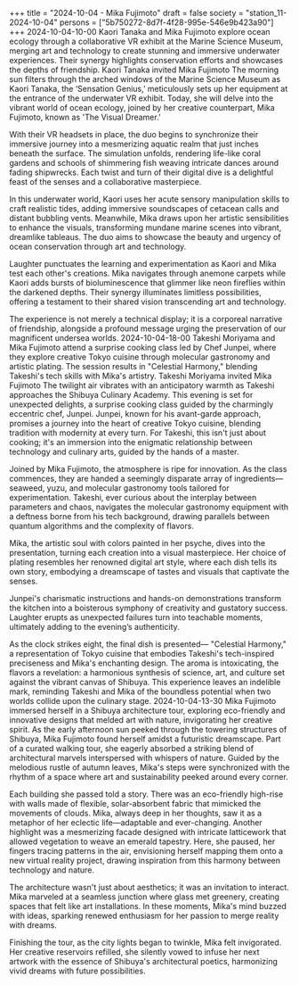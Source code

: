 +++
title = "2024-10-04 - Mika Fujimoto"
draft = false
society = "station_11-2024-10-04"
persons = ["5b750272-8d7f-4f28-995e-546e9b423a90"]
+++
2024-10-04-10-00
Kaori Tanaka and Mika Fujimoto explore ocean ecology through a collaborative VR exhibit at the Marine Science Museum, merging art and technology to create stunning and immersive underwater experiences. Their synergy highlights conservation efforts and showcases the depths of friendship.
Kaori Tanaka invited Mika Fujimoto
The morning sun filters through the arched windows of the Marine Science Museum as Kaori Tanaka, the ‘Sensation Genius,’ meticulously sets up her equipment at the entrance of the underwater VR exhibit. Today, she will delve into the vibrant world of ocean ecology, joined by her creative counterpart, Mika Fujimoto, known as 'The Visual Dreamer.’

With their VR headsets in place, the duo begins to synchronize their immersive journey into a mesmerizing aquatic realm that just inches beneath the surface. The simulation unfolds, rendering life-like coral gardens and schools of shimmering fish weaving intricate dances around fading shipwrecks. Each twist and turn of their digital dive is a delightful feast of the senses and a collaborative masterpiece.

In this underwater world, Kaori uses her acute sensory manipulation skills to craft realistic tides, adding immersive soundscapes of cetacean calls and distant bubbling vents. Meanwhile, Mika draws upon her artistic sensibilities to enhance the visuals, transforming mundane marine scenes into vibrant, dreamlike tableaus. The duo aims to showcase the beauty and urgency of ocean conservation through art and technology.

Laughter punctuates the learning and experimentation as Kaori and Mika test each other's creations. Mika navigates through anemone carpets while Kaori adds bursts of bioluminescence that glimmer like neon fireflies within the darkened depths. Their synergy illuminates limitless possibilities, offering a testament to their shared vision transcending art and technology.

The experience is not merely a technical display; it is a corporeal narrative of friendship, alongside a profound message urging the preservation of our magnificent undersea worlds.
2024-10-04-18-00
Takeshi Moriyama and Mika Fujimoto attend a surprise cooking class led by Chef Junpei, where they explore creative Tokyo cuisine through molecular gastronomy and artistic plating. The session results in "Celestial Harmony," blending Takeshi's tech skills with Mika's artistry.
Takeshi Moriyama invited Mika Fujimoto
The twilight air vibrates with an anticipatory warmth as Takeshi approaches the Shibuya Culinary Academy. This evening is set for unexpected delights, a surprise cooking class guided by the charmingly eccentric chef, Junpei. Junpei, known for his avant-garde approach, promises a journey into the heart of creative Tokyo cuisine, blending tradition with modernity at every turn. For Takeshi, this isn't just about cooking; it's an immersion into the enigmatic relationship between technology and culinary arts, guided by the hands of a master.

Joined by Mika Fujimoto, the atmosphere is ripe for innovation. As the class commences, they are handed a seemingly disparate array of ingredients—seaweed, yuzu, and molecular gastronomy tools tailored for experimentation. Takeshi, ever curious about the interplay between parameters and chaos, navigates the molecular gastronomy equipment with a deftness borne from his tech background, drawing parallels between quantum algorithms and the complexity of flavors.

Mika, the artistic soul with colors painted in her psyche, dives into the presentation, turning each creation into a visual masterpiece. Her choice of plating resembles her renowned digital art style, where each dish tells its own story, embodying a dreamscape of tastes and visuals that captivate the senses. 

Junpei's charismatic instructions and hands-on demonstrations transform the kitchen into a boisterous symphony of creativity and gustatory success. Laughter erupts as unexpected failures turn into teachable moments, ultimately adding to the evening’s authenticity. 

As the clock strikes eight, the final dish is presented— "Celestial Harmony," a representation of Tokyo cuisine that embodies Takeshi's tech-inspired preciseness and Mika's enchanting design. The aroma is intoxicating, the flavors a revelation: a harmonious synthesis of science, art, and culture set against the vibrant canvas of Shibuya. This experience leaves an indelible mark, reminding Takeshi and Mika of the boundless potential when two worlds collide upon the culinary stage.
2024-10-04-13-30
Mika Fujimoto immersed herself in a Shibuya architecture tour, exploring eco-friendly and innovative designs that melded art with nature, invigorating her creative spirit.
As the early afternoon sun peeked through the towering structures of Shibuya, Mika Fujimoto found herself amidst a futuristic dreamscape. Part of a curated walking tour, she eagerly absorbed a striking blend of architectural marvels interspersed with whispers of nature. Guided by the melodious rustle of autumn leaves, Mika's steps were synchronized with the rhythm of a space where art and sustainability peeked around every corner.

Each building she passed told a story. There was an eco-friendly high-rise with walls made of flexible, solar-absorbent fabric that mimicked the movements of clouds. Mika, always deep in her thoughts, saw it as a metaphor of her eclectic life—adaptable and ever-changing. Another highlight was a mesmerizing facade designed with intricate latticework that allowed vegetation to weave an emerald tapestry. Here, she paused, her fingers tracing patterns in the air, envisioning herself mapping them onto a new virtual reality project, drawing inspiration from this harmony between technology and nature.

The architecture wasn't just about aesthetics; it was an invitation to interact. Mika marveled at a seamless junction where glass met greenery, creating spaces that felt like art installations. In these moments, Mika's mind buzzed with ideas, sparking renewed enthusiasm for her passion to merge reality with dreams.

Finishing the tour, as the city lights began to twinkle, Mika felt invigorated. Her creative reservoirs refilled, she silently vowed to infuse her next artwork with the essence of Shibuya's architectural poetics, harmonizing vivid dreams with future possibilities.

